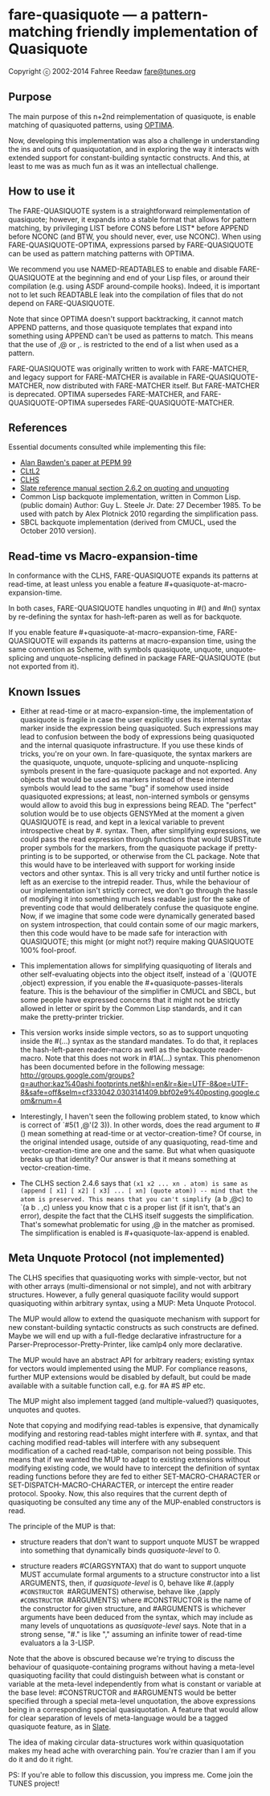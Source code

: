 fare-quasiquote — a pattern-matching friendly implementation of Quasiquote
==========================================================================

Copyright ⓒ 2002-2014 Fahree Reedaw <fare@tunes.org>


Purpose
-------

The main purpose of this n+2nd reimplementation of quasiquote,
is enable matching of quasiquoted patterns, using
[OPTIMA](https://github.com/m2ym/optima/).

Now, developing this implementation was also a challenge in understanding
the ins and outs of quasiquotation, and in exploring the way it interacts
with extended support for constant-building syntactic constructs.
And this, at least to me was as much fun as it was an intellectual challenge.


How to use it
-------------

The FARE-QUASIQUOTE system is a straightforward reimplementation of quasiquote;
however, it expands into a stable format that allows for pattern matching,
by privileging LIST before CONS before LIST* before APPEND before NCONC
(and BTW, you should never, ever, use NCONC).
When using FARE-QUASIQUOTE-OPTIMA, expressions parsed by FARE-QUASIQUOTE
can be used as pattern matching patterns with OPTIMA.

We recommend you use NAMED-READTABLES to enable and disable FARE-QUASIQUOTE
at the beginning and end of your Lisp files,
or around their compilation (e.g. using ASDF around-compile hooks).
Indeed, it is important not to let such READTABLE leak into
the compilation of files that do not depend on FARE-QUASIQUOTE.

Note that since OPTIMA doesn't support backtracking,
it cannot match APPEND patterns, and those quasiquote templates that
expand into something using APPEND can't be used as patterns to match.
This means that the use of ,@ or ,. is restricted to the end of a list
when used as a pattern.

FARE-QUASIQUOTE was originally written to work with FARE-MATCHER,
and legacy support for FARE-MATCHER is available in FARE-QUASIQUOTE-MATCHER,
now distributed with FARE-MATCHER itself. But FARE-MATCHER is deprecated.
OPTIMA supersedes FARE-MATCHER, and
FARE-QUASIQUOTE-OPTIMA supersedes FARE-QUASIQUOTE-MATCHER.


References
----------

Essential documents consulted while implementing this file:

  * [Alan Bawden's paper at PEPM 99](http://www.bawden.org/ftp/pepm99.ps.gz)
  * [CLtL2](http://www.supelec.fr/docs/cltl/clm/node367.html)
  * [CLHS](http://www.lisp.org/HyperSpec/Body/sec_2-4-6.html)
  * [Slate reference manual section 2.6.2 on quoting and unquoting](http://slate.tunes.org/doc/progman/node12.html#SECTION00046200000000000000)
  * Common Lisp backquote implementation, written in Common Lisp. (public domain)
     Author: Guy L. Steele Jr.     Date: 27 December 1985.
     To be used with patch by Alex Plotnick 2010 regarding the simplification pass.
  * SBCL backquote implementation (derived from CMUCL, used the October 2010 version).


Read-time vs Macro-expansion-time
---------------------------------

In conformance with the CLHS, FARE-QUASIQUOTE expands its patterns at read-time,
at least unless you enable a feature #+quasiquote-at-macro-expansion-time.

In both cases, FARE-QUASIQUOTE handles unquoting in #() and #n() syntax
by re-defining the syntax for hash-left-paren as well as for backquote.

If you enable feature #+quasiquote-at-macro-expansion-time,
FARE-QUASIQUOTE will expands its patterns at macro-expansion time,
using the same convention as Scheme, with symbols
quasiquote, unquote, unquote-splicing and unquote-nsplicing
defined in package FARE-QUASIQUOTE (but not exported from it).


Known Issues
------------

* Either at read-time or at macro-expansion-time,
 the implementation of quasiquote is fragile
 in case the user explicitly uses its internal syntax marker
 inside the expression being quasiquoted.
 Such expressions may lead to confusion between the body of expressions
 being quasiquoted and the internal quasiquote infrastructure.
 If you use these kinds of tricks, you're on your own.
 In fare-quasiquote, the syntax markers are the
 quasiquote, unquote, unquote-splicing and unquote-nsplicing symbols
 present in the fare-quasiquote package and not exported.
 Any objects that would be used as markers instead of these interned symbols
 would lead to the same "bug" if somehow used inside quasiquoted expressions;
 at least, non-interned symbols or gensyms would allow to avoid this bug
 in expressions being READ. The "perfect" solution would be to use
 objects GENSYMed at the moment a given QUASIQUOTE is read,
 and kept in a lexical variable to prevent introspective cheat by #. syntax.
 Then, after simplifying expressions, we could pass the read expression
 through functions that would SUBSTitute proper symbols for the markers,
 from the quasiquote package if pretty-printing is to be supported,
 or otherwise from the CL package.
 Note that this would have to be interleaved with support for working
 inside vectors and other syntax. This is all very tricky
 and until further notice is left as an exercise to the intrepid reader.
 Thus, while the behaviour of our implementation isn't strictly correct,
 we don't go through the hassle of modifying it into something
 much less readable just for the sake of preventing code that would
 deliberately confuse the quasiquote engine.
 Now, if we imagine that some code were dynamically generated
 based on system introspection, that could contain some of our magic markers,
 then this code would have to be made safe for interaction with QUASIQUOTE;
 this might (or might not?) require making QUASIQUOTE 100% fool-proof.

* This implementation allows for simplifying quasiquoting of literals
 and other self-evaluating objects into the object itself,
 instead of a `(QUOTE ,object) expression,
 if you enable the #+quasiquote-passes-literals feature.
 This is the behaviour of the simplifier in CMUCL and SBCL,
 but some people have expressed concerns that it might not be
 strictly allowed in letter or spirit by the Common Lisp standards,
 and it can make the pretty-printer trickier.

* This version works inside simple vectors, so as to support
 unquoting inside the #(...) syntax as the standard mandates.
 To do that, it replaces the hash-left-paren reader-macro
 as well as the backquote reader-macro.
 Note that this does not work in #1A(...) syntax.
 This phenomenon has been documented before in the following message:
	http://groups.google.com/groups?q=author:kaz%40ashi.footprints.net&hl=en&lr=&ie=UTF-8&oe=UTF-8&safe=off&selm=cf333042.0303141409.bbf02e9%40posting.google.com&rnum=4

* Interestingly, I haven't seen the following problem stated, to know which is
 correct of `#5(1 ,@'(2 3)). In other words, does the read argument to #()
 mean something at read-time or at vector-creation-time?
 Of course, in the original intended usage, outside of any quasiquoting,
 read-time and vector-creation-time are one and the same.
 But what when quasiquote breaks up that identity?
 Our answer is that it means something at vector-creation-time.

* The CLHS section 2.4.6 says that `(x1 x2 ... xn . atom) is same as
 (append [ x1] [ x2] [ x3] ... [ xn] (quote atom)) -- mind that the atom is preserved.
 This means that you can't simplify `(a b ,@c) to `(a b . ,c)
 unless you know that c is a proper list (if it isn't, that's an error),
 despite the fact that the CLHS itself suggests the simplification.
 That's somewhat problematic for using ,@ in the matcher as promised.
 The simplification is enabled is #+quasiquote-lax-append is enabled.


Meta Unquote Protocol (not implemented)
---------------------------------------

The CLHS specifies that quasiquoting works with simple-vector,
but not with other arrays (multi-dimensional or not simple),
and not with arbitrary structures.
However, a fully general quasiquote facility
would support quasiquoting within arbitrary syntax,
using a MUP: Meta Unquote Protocol.

The MUP would allow to extend the quasiquote mechanism with support
for new constant-building syntactic constructs as such constructs are defined.
Maybe we will end up with a full-fledge declarative infrastructure
for a Parser-Preprocessor-Pretty-Printer, like camlp4 only more declarative.

The MUP would have an abstract API for arbitrary readers;
existing syntax for vectors would implemented using the MUP.
For compliance reasons, further MUP extensions would be disabled by default,
but could be made available with a suitable function call,
e.g. for #A #S #P etc.

The MUP might also implement tagged (and multiple-valued?) quasiquotes, unquotes and quotes.

Note that copying and modifying read-tables is expensive,
that dynamically modifying and restoring read-tables might interfere with #. syntax,
and that caching modified read-tables will interfere with any subsequent modification
of a cached read-table, comparison not being possible.
This means that if we wanted the MUP to adapt to existing extensions
without modifying existing code, we would have to intercept the definition
of syntax reading functions before they are fed to either SET-MACRO-CHARACTER
or SET-DISPATCH-MACRO-CHARACTER, or intercept the entire reader protocol. Spooky.
Now, this also requires that the current depth of quasiquoting be consulted
any time any of the MUP-enabled constructors is read.

The principle of the MUP is that:

 * structure readers that don't want to support unquote MUST be wrapped into
  something that dynamically binds *quasiquote-level* to 0.

 * structure readers #C(ARGSYNTAX) that do want to support unquote
  MUST accumulate formal arguments to a structure constructor
  into a list ARGUMENTS, then, if *quasiquote-level* is 0, behave like
  #.(apply `#CONSTRUCTOR `#ARGUMENTS)
  otherwise, behave like
  ,(apply `#CONSTRUCTOR `#ARGUMENTS)
  where #CONSTRUCTOR is the name of the constructor for given structure,
  and #ARGUMENTS is whichever arguments have been deduced from the syntax,
  which may include as many levels of unquotations as *quasiquote-level* says.
  Note that in a strong sense, "#." is like "," assuming an infinite tower of
  read-time evaluators a la 3-LISP.

Note that the above is obscured because we're trying to discuss
the behaviour of quasiquote-containing programs without having
a meta-level quasiquoting facility that could distinguish
between what is constant or variable at the meta-level independently from
what is constant or variable at the base level: #CONSTRUCTOR and #ARGUMENTS
would be better specified through a special meta-level unquotation,
the above expressions being in a corresponding special quasiquotation.
A feature that would allow for clear separation of levels of meta-language
would be a tagged quasiquote feature, as in [Slate](http://slate-language.org/).

The idea of making circular data-structures work within quasiquotation
makes my head ache with overarching pain.
You're crazier than I am if you do it and do it right.

PS: If you're able to follow this discussion, you impress me.
Come join the TUNES project!

